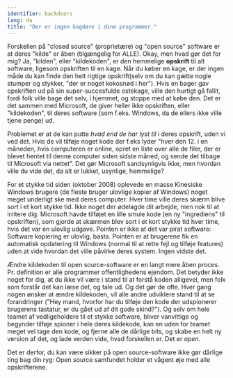```yaml
---
identifier: backdoors
lang: da
title: "Der er ingen bagdøre i dine programmer."
---
```


Forskellen på "closed source" (proprietære) og "open source" software er at deres "kilde" er åben (tilgængelig for ALLE). Okay, men hvad gør det for mig? Ja, "kilden", eller "kildekoden", er den hemmelige <b>opskrift</b> til alt software, ligesom opskriften til en kage. Når du køber en kage, er der ingen måde du kan finde den helt rigtige opskrift(selv om du kan gætte nogle stumper og stykker, "der er noget kokosnød i her"). Hvis en bager gav opskriften ud på sin super-succesfulde ostekage, ville den hurtigt gå fallit, fordi folk ville bage det selv, i hjemmet, og stoppe med at købe den.
Det er det sammen med Microsoft, de giver heller ikke opskriften, eller "kildekoden", til deres software (som f.eks. Windows, da de ellers ikke ville tjene penge) ud.

Problemet er at de kan putte <i>hvad end de har lyst til</i> i deres opskrift, uden vi ved det. Hvis de vil tilføje noget kode der f.eks lyder "hver den 12. i en måneden, hvis computeren er online, opret en liste over alle de filer, der er blevet hentet til denne computer siden sidste måned, og sende det tilbage til Microsoft via nettet". Det gør Microsoft sandsynligvis ikke, men hvordan ville du vide det, da alt er lukket, usynlige, hemmelige?

For et stykke tid siden (oktober 2008) oplevede en masse Kinesiske Windows brugere (de fleste bruger ulovlige kopier af Windows) noget meget underligt ske med deres computer: Hver time ville deres skærm blive sort i et kort stykke tid. Ikke noget der ødelagde dit arbejde, men nok til at irritere dig. Microsoft havde tilføjet en lille smule kode (en ny "ingrediens" til opskriften), som gjorde at skærmen blev sort i et kort stykke tid hver time, hvis det var en ulovlig udgave. Pointen er ikke at det var pirat software: Software kopiering er ulovlig, basta. Pointen er at brugerene fik en automatisk opdatering til Windows (normal til at rette fejl og tilføje features) uden at vide hvordan det ville påvirke deres system. Ingen vidste det.

Ændre kildekoden til open source-software er en langt mere åben proces. Pr. definition er alle programmer offentlighedens ejendom. Det betyder ikke noget for dig, at du ikke vil være i stand til at forstå koden alligevel, men folk som forstår det kan læse det, og tale ud. Og det gør de ofte. Hver gang nogen ønsker at ændre kildekoden, vil alle andre udviklere stand til at se forandringer ("Hey mand, hvorfor har du tilføje den kode der udspionerer brugerens tastatur, er du gået ud af dit gode skind?"). Og selv om hele teamet af vedligeholdere til et stykke software, bliver vanvittige og begynder tilføje spioner i hele deres kildekode, kan en uden for teamet meget vel tage den kode, og fjerne alle de dårlige bits, og skabe en helt ny version af det, og lade verden vide, hvad forskellen er. Det er <i>open</i>.

Det er derfor, du kan være sikker på open source-software ikke gør dårlige ting bag din ryg: Open source samfundet holder et vågent øje med alle opskrifterene.




